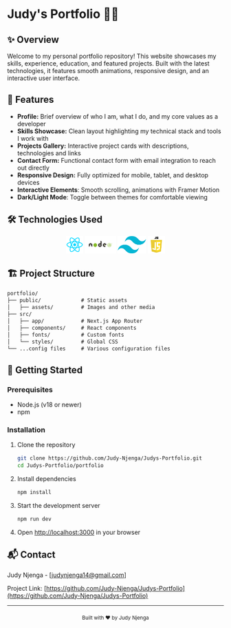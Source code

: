 # Judy's Portfolio 👩‍💻

## ✨ Overview
Welcome to my personal portfolio repository! This website showcases my skills, experience, education, and featured projects. Built with the latest technologies, it features smooth animations, responsive design, and an interactive user interface.

## 🚀 Features

- **Profile:** Brief overview of who I am, what I do, and my core values as a developer
- **Skills Showcase:** Clean layout highlighting my technical stack and tools I work with
- **Projects Gallery:** Interactive project cards with descriptions, technologies and links
- **Contact Form:** Functional contact form with email integration to reach out directly
- **Responsive Design:** Fully optimized for mobile, tablet, and desktop devices
- **Interactive Elements**: Smooth scrolling, animations with Framer Motion
- **Dark/Light Mode**: Toggle between themes for comfortable viewing

## 🛠️ Technologies Used

<div align="center">
  <img src="portfolio/public/assets/images/react.png" alt="React" height="40" />
  <img src="portfolio/public/assets/images/node.png" alt="Node.js" height="40" />
  <img src="portfolio/public/assets/images/tailwind.png" alt="Tailwind CSS" height="40" />
  <img src="portfolio/public/assets/images/js.png" alt="JavaScript" height="40" />
  <!-- Add more tech icons as needed -->
</div>

## 🏗️ Project Structure

```
portfolio/
├── public/             # Static assets
│   ├── assets/         # Images and other media
├── src/
│   ├── app/            # Next.js App Router
│   ├── components/     # React components
│   ├── fonts/          # Custom fonts
│   └── styles/         # Global CSS
└── ...config files     # Various configuration files
```

## 🚦 Getting Started

### Prerequisites

- Node.js (v18 or newer)
- npm

### Installation

1. Clone the repository
   ```bash
   git clone https://github.com/Judy-Njenga/Judys-Portfolio.git
   cd Judys-Portfolio/portfolio
   ```

2. Install dependencies
   ```bash
   npm install
   ```

3. Start the development server
   ```bash
   npm run dev
   ```

4. Open [http://localhost:3000](http://localhost:3000) in your browser

## 📬 Contact

Judy Njenga - [judynjenga14@gmail.com]

Project Link: [https://github.com/Judy-Njenga/Judys-Portfolio](https://github.com/Judy-Njenga/Judys-Portfolio)

---

<div align="center">
  <sub>Built with ❤️ by Judy Njenga</sub>
</div>
 
